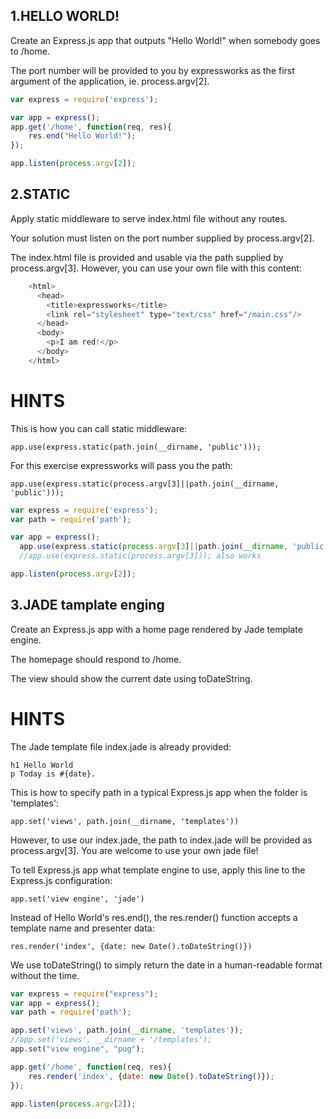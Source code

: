 ## 1.HELLO WORLD!

Create an Express.js app that outputs "Hello World!" when somebody goes to /home.

The port number will be provided to you by expressworks as the first argument of
the application, ie. process.argv[2].

```javascript
var express = require('express');

var app = express();
app.get('/home', function(req, res){
    res.end("Hello World!");
});

app.listen(process.argv[2]);
```

## 2.STATIC

Apply static middleware to serve index.html file without any routes.

Your solution must listen on the port number supplied by process.argv[2].

The index.html file is provided and usable via the path supplied by
process.argv[3]. However, you can use your own file with this content:

```javascript
    <html>
      <head>
        <title>expressworks</title>
        <link rel="stylesheet" type="text/css" href="/main.css"/>
      </head>
      <body>
        <p>I am red!</p>
      </body>
    </html>
```
# HINTS

This is how you can call static middleware:

    app.use(express.static(path.join(__dirname, 'public')));

For this exercise expressworks will pass you the path:

    app.use(express.static(process.argv[3]||path.join(__dirname, 'public')));

```javascript
var express = require('express');
var path = require('path');

var app = express();
  app.use(express.static(process.argv[3]||path.join(__dirname, 'public')));
  //app.use(express.static(process.argv[3])); also works

app.listen(process.argv[2]);
```

## 3.JADE tamplate enging

Create an Express.js app with a home page rendered by Jade template engine.

The homepage should respond to /home.

The view should show the current date using toDateString.

# HINTS

The Jade template file index.jade is already provided:

    h1 Hello World
    p Today is #{date}.

This is how to specify path in a typical Express.js app when the folder is
'templates':

    app.set('views', path.join(__dirname, 'templates'))

However, to use our index.jade, the path to index.jade will be provided as
process.argv[3].  You are welcome to use your own jade file!

To tell Express.js app what template engine to use, apply this line to the
Express.js configuration:

    app.set('view engine', 'jade')

Instead of Hello World's res.end(), the res.render() function accepts
a template name and presenter data:

    res.render('index', {date: new Date().toDateString()})

We use toDateString() to simply return the date in a human-readable format
without the time.

```javascript
var express = require("express");
var app = express();
var path = require('path');

app.set('views', path.join(__dirname, 'templates'));
//app.set('views', __dirname + '/templates');
app.set("view engine", "pug");

app.get('/home', function(req, res){
    res.render('index', {date: new Date().toDateString()});
});

app.listen(process.argv[2]);
```

